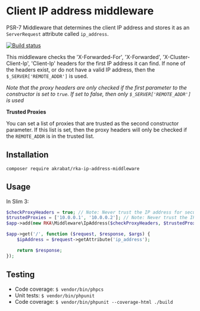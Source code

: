 # Client IP address middleware

PSR-7 Middleware that determines the client IP address and stores it as an `ServerRequest` attribute called `ip_address`.

[![Build status][Master image]][Master]


This middleware checks the 'X-Forwarded-For', 'X-Forwarded', 'X-Cluster-Client-Ip', 'Client-Ip' headers for the first IP address it can find. If none of the headers exist, or do not have a valid IP address, then the `$_SERVER['REMOTE_ADDR']` is used.

*Note that the proxy headers are only checked if the first parameter to the constructor is set to `true`. If set to false, then only `$_SERVER['REMOTE_ADDR']` is used*

**Trusted Proxies**

You can set a list of proxies that are trusted as the second constructor parameter. If this list is set, then the proxy headers will only be checked if the `REMOTE_ADDR` is in the trusted list.


## Installation

`composer require akrabat/rka-ip-address-middleware`

## Usage

In Slim 3:

```php
$checkProxyHeaders = true; // Note: Never trust the IP address for security processes!
$trustedProxies = ['10.0.0.1', '10.0.0.2']; // Note: Never trust the IP address for security processes!
$app->add(new RKA\Middleware\IpAddress($checkProxyHeaders, $trustedProxies));

$app->get('/', function ($request, $response, $args) {
    $ipAddress = $request->getAttribute('ip_address');

    return $response;
});
```

## Testing

* Code coverage: ``$ vendor/bin/phpcs``
* Unit tests: ``$ vendor/bin/phpunit``
* Code coverage: ``$ vendor/bin/phpunit --coverage-html ./build``


[Master]: https://travis-ci.org/akrabat/rka-content-type-renderer
[Master image]: https://secure.travis-ci.org/akrabat/rka-content-type-renderer.svg?branch=master
